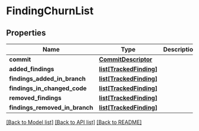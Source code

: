 # FindingChurnList

## Properties
Name | Type | Description | Notes
------------ | ------------- | ------------- | -------------
**commit** | [**CommitDescriptor**](CommitDescriptor.md) |  | [optional] 
**added_findings** | [**list[TrackedFinding]**](TrackedFinding.md) |  | [optional] 
**findings_added_in_branch** | [**list[TrackedFinding]**](TrackedFinding.md) |  | [optional] 
**findings_in_changed_code** | [**list[TrackedFinding]**](TrackedFinding.md) |  | [optional] 
**removed_findings** | [**list[TrackedFinding]**](TrackedFinding.md) |  | [optional] 
**findings_removed_in_branch** | [**list[TrackedFinding]**](TrackedFinding.md) |  | [optional] 

[[Back to Model list]](../README.md#documentation-for-models) [[Back to API list]](../README.md#documentation-for-api-endpoints) [[Back to README]](../README.md)


